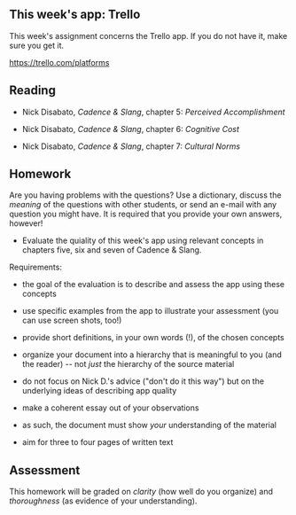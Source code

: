 ## This week's app: Trello

This week's assignment concerns the Trello app. If you do not have it, make sure you get it.

<https://trello.com/platforms>

## Reading

* Nick Disabato, *Cadence & Slang*, chapter 5: *Perceived Accomplishment*

* Nick Disabato, *Cadence & Slang*, chapter 6: *Cognitive Cost*

* Nick Disabato, *Cadence & Slang*, chapter 7: *Cultural Norms*

## Homework

Are you having problems with the questions? Use a dictionary, discuss the
*meaning* of the questions with other students, or send an e-mail with any
question you might have. It is required that you provide your own answers,
however!

- Evaluate the quiality of this week's app using relevant concepts in chapters five, six and seven of Cadence & Slang.

Requirements:

- the goal of the evaluation is to describe and assess the app using these concepts

- use specific examples from the app to illustrate your assessment (you can use screen shots, too!)

- provide short definitions, in your own words (!), of the chosen concepts

- organize your document into a hierarchy that is meaningful to you (and the reader) -- not *just* the hierarchy of the source material

- do not focus on Nick D.'s advice ("don't do it this way") but on the underlying ideas of describing app quality

- make a coherent essay out of your observations

- as such, the document must show *your* understanding of the material

- aim for three to four pages of written text

## Assessment

This homework will be graded on *clarity* (how well do you organize) and *thoroughness* (as evidence of your understanding).

